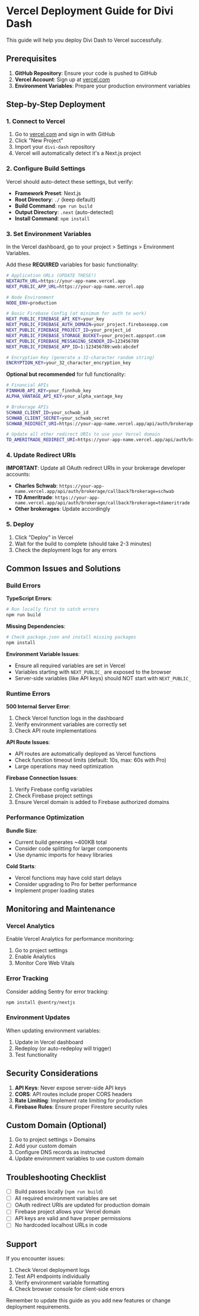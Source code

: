 # Vercel Deployment Guide for Divi Dash

This guide will help you deploy Divi Dash to Vercel successfully.

## Prerequisites

1. **GitHub Repository**: Ensure your code is pushed to GitHub
2. **Vercel Account**: Sign up at [vercel.com](https://vercel.com)
3. **Environment Variables**: Prepare your production environment variables

## Step-by-Step Deployment

### 1. Connect to Vercel

1. Go to [vercel.com](https://vercel.com) and sign in with GitHub
2. Click "New Project"
3. Import your `divi-dash` repository
4. Vercel will automatically detect it's a Next.js project

### 2. Configure Build Settings

Vercel should auto-detect these settings, but verify:

- **Framework Preset**: Next.js
- **Root Directory**: `./` (keep default)
- **Build Command**: `npm run build`
- **Output Directory**: `.next` (auto-detected)
- **Install Command**: `npm install`

### 3. Set Environment Variables

In the Vercel dashboard, go to your project > Settings > Environment Variables.

Add these **REQUIRED** variables for basic functionality:

```bash
# Application URLs (UPDATE THESE!)
NEXTAUTH_URL=https://your-app-name.vercel.app
NEXT_PUBLIC_APP_URL=https://your-app-name.vercel.app

# Node Environment
NODE_ENV=production

# Basic Firebase Config (at minimum for auth to work)
NEXT_PUBLIC_FIREBASE_API_KEY=your_key
NEXT_PUBLIC_FIREBASE_AUTH_DOMAIN=your_project.firebaseapp.com
NEXT_PUBLIC_FIREBASE_PROJECT_ID=your_project_id
NEXT_PUBLIC_FIREBASE_STORAGE_BUCKET=your_project.appspot.com
NEXT_PUBLIC_FIREBASE_MESSAGING_SENDER_ID=123456789
NEXT_PUBLIC_FIREBASE_APP_ID=1:123456789:web:abcdef

# Encryption Key (generate a 32-character random string)
ENCRYPTION_KEY=your_32_character_encryption_key
```

**Optional but recommended** for full functionality:

```bash
# Financial APIs
FINNHUB_API_KEY=your_finnhub_key
ALPHA_VANTAGE_API_KEY=your_alpha_vantage_key

# Brokerage APIs
SCHWAB_CLIENT_ID=your_schwab_id
SCHWAB_CLIENT_SECRET=your_schwab_secret
SCHWAB_REDIRECT_URI=https://your-app-name.vercel.app/api/auth/brokerage/callback?brokerage=schwab

# Update all other redirect URIs to use your Vercel domain
TD_AMERITRADE_REDIRECT_URI=https://your-app-name.vercel.app/api/auth/brokerage/callback?brokerage=tdameritrade
```

### 4. Update Redirect URIs

**IMPORTANT**: Update all OAuth redirect URIs in your brokerage developer accounts:

- **Charles Schwab**: `https://your-app-name.vercel.app/api/auth/brokerage/callback?brokerage=schwab`
- **TD Ameritrade**: `https://your-app-name.vercel.app/api/auth/brokerage/callback?brokerage=tdameritrade`
- **Other brokerages**: Update accordingly

### 5. Deploy

1. Click "Deploy" in Vercel
2. Wait for the build to complete (should take 2-3 minutes)
3. Check the deployment logs for any errors

## Common Issues and Solutions

### Build Errors

**TypeScript Errors**:
```bash
# Run locally first to catch errors
npm run build
```

**Missing Dependencies**:
```bash
# Check package.json and install missing packages
npm install
```

**Environment Variable Issues**:
- Ensure all required variables are set in Vercel
- Variables starting with `NEXT_PUBLIC_` are exposed to the browser
- Server-side variables (like API keys) should NOT start with `NEXT_PUBLIC_`

### Runtime Errors

**500 Internal Server Error**:
1. Check Vercel function logs in the dashboard
2. Verify environment variables are correctly set
3. Check API route implementations

**API Route Issues**:
- API routes are automatically deployed as Vercel functions
- Check function timeout limits (default: 10s, max: 60s with Pro)
- Large operations may need optimization

**Firebase Connection Issues**:
1. Verify Firebase config variables
2. Check Firebase project settings
3. Ensure Vercel domain is added to Firebase authorized domains

### Performance Optimization

**Bundle Size**:
- Current build generates ~400KB total
- Consider code splitting for larger components
- Use dynamic imports for heavy libraries

**Cold Starts**:
- Vercel functions may have cold start delays
- Consider upgrading to Pro for better performance
- Implement proper loading states

## Monitoring and Maintenance

### Vercel Analytics
Enable Vercel Analytics for performance monitoring:
1. Go to project settings
2. Enable Analytics
3. Monitor Core Web Vitals

### Error Tracking
Consider adding Sentry for error tracking:
```bash
npm install @sentry/nextjs
```

### Environment Updates
When updating environment variables:
1. Update in Vercel dashboard
2. Redeploy (or auto-redeploy will trigger)
3. Test functionality

## Security Considerations

1. **API Keys**: Never expose server-side API keys
2. **CORS**: API routes include proper CORS headers
3. **Rate Limiting**: Implement rate limiting for production
4. **Firebase Rules**: Ensure proper Firestore security rules

## Custom Domain (Optional)

1. Go to project settings > Domains
2. Add your custom domain
3. Configure DNS records as instructed
4. Update environment variables to use custom domain

## Troubleshooting Checklist

- [ ] Build passes locally (`npm run build`)
- [ ] All required environment variables are set
- [ ] OAuth redirect URIs are updated for production domain
- [ ] Firebase project allows your Vercel domain
- [ ] API keys are valid and have proper permissions
- [ ] No hardcoded localhost URLs in code

## Support

If you encounter issues:
1. Check Vercel deployment logs
2. Test API endpoints individually
3. Verify environment variable formatting
4. Check browser console for client-side errors

Remember to update this guide as you add new features or change deployment requirements. 